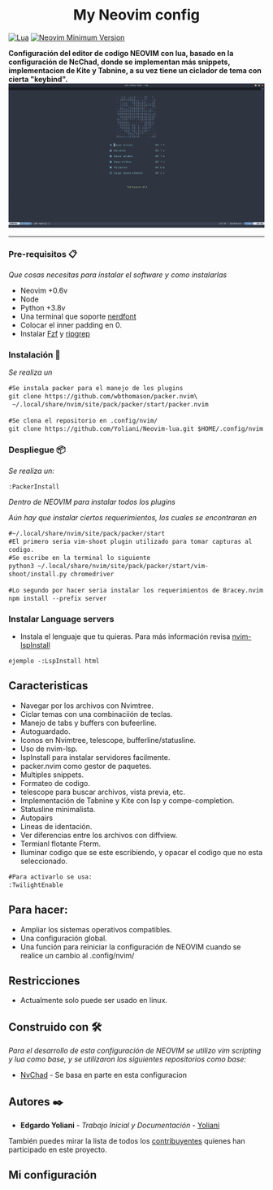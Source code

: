 <h1 align="center">My Neovim config</h1>

[![Lua](https://img.shields.io/badge/Made%20with%20Lua-blueviolet.svg?style=for-the-badge&logo=lua)]() [![Neovim Minimum Version](https://img.shields.io/badge/Neovim-0.5+-blueviolet.svg?style=flat-square&logo=Neovim&logoColor=white)](https://github.com/neovim/neovim)

**Configuración del editor de codigo NEOVIM con lua, basado en la configuración de NcChad, donde se implementan más snippets, implementacion de Kite y Tabnine, a su vez tiene un ciclador de tema con cierta "keybind".**
<img src="/assets/dashboard.png"><hr>

### Pre-requisitos 📋

_Que cosas necesitas para instalar el software y como instalarlas_

- Neovim +0.6v
- Node
- Python +3.8v
- Una terminal que soporte [nerdfont](https://github.com/ryanoasis/nerd-fonts)
- Colocar el inner padding en 0.
- Instalar [Fzf](https://github.com/junegunn/fzf) y [ripgrep](https://github.com/BurntSushi/ripgrep#installation)

### Instalación 🔧

_Se realiza un_

```
#Se instala packer para el manejo de los plugins
git clone https://github.com/wbthomason/packer.nvim\
 ~/.local/share/nvim/site/pack/packer/start/packer.nvim

#Se clona el repositorio en .config/nvim/
git clone https://github.com/Yoliani/Neovim-lua.git $HOME/.config/nvim
```

### Despliegue 📦

_Se realiza un:_

```
:PackerInstall

```

_Dentro de NEOVIM para instalar todos los plugins_

_Aún hay que instalar ciertos requerimientos, los cuales se encontraran en_

```
#~/.local/share/nvim/site/pack/packer/start
#El primero seria vim-shoot plugin utilizado para tomar capturas al codigo.
#Se escribe en la terminal lo siguiente
python3 ~/.local/share/nvim/site/pack/packer/start/vim-shoot/install.py chromedriver

#Lo segundo por hacer seria instalar los requerimientos de Bracey.nvim
npm install --prefix server

```

### Instalar Language servers

- Instala el lenguaje que tu quieras. Para más información revisa [nvim-lspInstall](https://github.com/kabouzeid/nvim-lspinstall)

```
ejemplo -:LspInstall html
```

## Caracteristicas

- Navegar por los archivos con Nvimtree.
- Ciclar temas con una combinaciión de teclas.
- Manejo de tabs y buffers con bufeerline.
- Autoguardado.
- Iconos en Nvimtree, telescope, bufferline/statusline.
- Uso de nvim-lsp.
- lspInstall para instalar servidores facilmente.
- packer.nvim como gestor de paquetes.
- Multiples snippets.
- Formateo de codigo.
- telescope para buscar archivos, vista previa, etc.
- Implementación de Tabnine y Kite con lsp y compe-completion.
- Statusline minimalista.
- Autopairs
- Lineas de identación.
- Ver diferencias entre los archivos con diffview.
- Termianl flotante Fterm.
- Iluminar codigo que se este escribiendo, y opacar el codigo que no esta seleccionado.

```
#Para activarlo se usa:
:TwilightEnable
```

## Para hacer:

- Ampliar los sistemas operativos compatibles.
- Una configuración global.
- Una función para reiniciar la configuración de NEOVIM cuando se realice un cambio al .config/nvim/

## Restricciones

- Actualmente solo puede ser usado en linux.

## Construido con 🛠️

_Para el desarrollo de esta configuración de NEOVIM se utilizo vim scripting y lua como base, y se utilizaron los siguientes repositorios como base:_

- [NvChad](https://github.com/NvChad/NvChad) - Se basa en parte en esta configuracion

## Autores ✒️

- **Edgardo Yoliani** - _Trabajo Inicial y Documentación_ - [Yoliani](https://github.com/Yoliani)

También puedes mirar la lista de todos los [contribuyentes](https://github.com/your/project/contributors) quíenes han participado en este proyecto.

## Mi configuración
